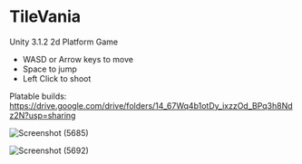 # TileVania
Unity 3.1.2 2d Platform Game
- WASD or Arrow keys to move
- Space to jump
- Left Click to shoot

Platable builds: https://drive.google.com/drive/folders/14_67Wq4b1otDy_ixzzOd_BPq3h8Ndz2N?usp=sharing

![Screenshot (5685)](https://github.com/LuisPlasencia/TileVania/assets/60783486/3c801a0f-bc66-4aed-827a-4deb9547885c)

![Screenshot (5692)](https://github.com/LuisPlasencia/TileVania/assets/60783486/4fe53a8c-7c61-46f7-b945-e0492e88783f)
